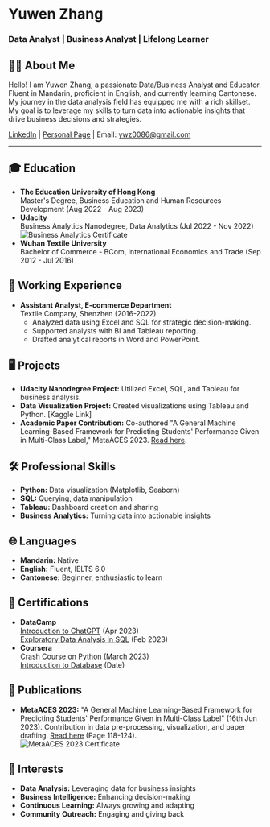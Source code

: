 # Yuwen Zhang
### Data Analyst | Business Analyst | Lifelong Learner
## 👩‍💼 About Me
Hello! I am Yuwen Zhang, a passionate Data/Business Analyst and Educator. Fluent in Mandarin, proficient in English, and currently learning Cantonese. My journey in the data analysis field has equipped me with a rich skillset. My goal is to leverage my skills to turn data into actionable insights that drive business decisions and strategies.

[LinkedIn](https://www.linkedin.com/in/yuwen-zhang-854000254) | [Personal Page](https://ywzhk.github.io) | Email: ywz0086@gmail.com

---

## 🎓 Education
- **The Education University of Hong Kong**  
  Master's Degree, Business Education and Human Resources Development (Aug 2022 - Aug 2023)
- **Udacity**  
  Business Analytics Nanodegree, Data Analytics (Jul 2022 - Nov 2022)  
  ![Business Analytics Certificate](https://ywzhk.github.io/Business%20Analytics%20Certificate.jpg)
- **Wuhan Textile University**  
  Bachelor of Commerce - BCom, International Economics and Trade (Sep 2012 - Jul 2016)

## 💼 Working Experience
- **Assistant Analyst, E-commerce Department**  
  Textile Company, Shenzhen (2016-2022)
  - Analyzed data using Excel and SQL for strategic decision-making.
  - Supported analysts with BI and Tableau reporting.
  - Drafted analytical reports in Word and PowerPoint.

## 🖥️ Projects
- **Udacity Nanodegree Project:** Utilized Excel, SQL, and Tableau for business analysis.
- **Data Visualization Project:** Created visualizations using Tableau and Python. [Kaggle Link]
- **Academic Paper Contribution:** Co-authored "A General Machine Learning-Based Framework for Predicting Students' Performance Given in Multi-Class Label," MetaACES 2023. [Read here](https://www.eduhk.hk/metaaces2023/proceedings.html).

## 🛠️ Professional Skills
- **Python:** Data visualization (Matplotlib, Seaborn)
- **SQL:** Querying, data manipulation
- **Tableau:** Dashboard creation and sharing
- **Business Analytics:** Turning data into actionable insights

## 🌐 Languages
- **Mandarin:** Native
- **English:** Fluent, IELTS 6.0
- **Cantonese:** Beginner, enthusiastic to learn

## 📜 Certifications
- **DataCamp**  
  [Introduction to ChatGPT](https://www.datacamp.com/statement-of-accomplishment/course/07bf9742032552d0d3f644f43c61296756dba549) (Apr 2023)  
  [Exploratory Data Analysis in SQL](https://www.datacamp.com/statement-of-accomplishment/course/82bfcf83ebedb8d24fdc7e77dd3d9e7fc686fe5f) (Feb 2023)
- **Coursera**  
  [Crash Course on Python](https://www.coursera.org/account/accomplishments/verify/6NQMKPAKVZXG?utm_source=link&utm_medium=certificate&utm_content=cert_image&utm_campaign=sharing_cta&utm_product=course) (March 2023)  
  [Introduction to Database](https://www.coursera.org/account/accomplishments/certificate/W92DBYDG3B5C) (Date)

## 📖 Publications
- **MetaACES 2023:** "A General Machine Learning-Based Framework for Predicting Students' Performance Given in Multi-Class Label" (16th Jun 2023). Contribution in data pre-processing, visualization, and paper drafting. [Read here](https://www.eduhk.hk/metaaces2023/proceedings.html) (Page 118-124).  
  ![MetaACES 2023 Certificate](https://ywzhk.github.io/MetaACES%202023%20Cert%20Attendance.jpg)


## 🌱 Interests
- **Data Analysis:** Leveraging data for business insights
- **Business Intelligence:** Enhancing decision-making
- **Continuous Learning:** Always growing and adapting
- **Community Outreach:** Engaging and giving back
